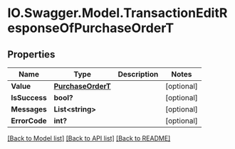 # IO.Swagger.Model.TransactionEditResponseOfPurchaseOrderT
## Properties

Name | Type | Description | Notes
------------ | ------------- | ------------- | -------------
**Value** | [**PurchaseOrderT**](PurchaseOrderT.md) |  | [optional] 
**IsSuccess** | **bool?** |  | [optional] 
**Messages** | **List&lt;string&gt;** |  | [optional] 
**ErrorCode** | **int?** |  | [optional] 

[[Back to Model list]](../README.md#documentation-for-models) [[Back to API list]](../README.md#documentation-for-api-endpoints) [[Back to README]](../README.md)

